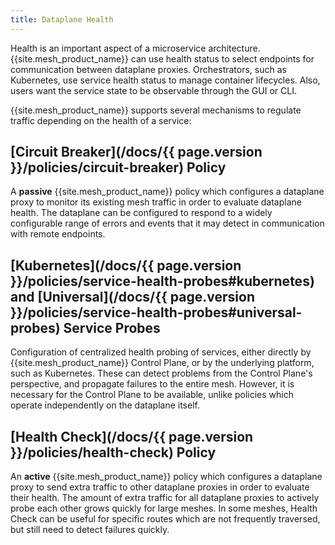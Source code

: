 ```yaml
---
title: Dataplane Health
---
```


Health is an important aspect of a microservice architecture. {{site.mesh_product_name}} can use health status
to select endpoints for communication between dataplane proxies.
Orchestrators, such as Kubernetes, use service health status to manage container lifecycles.
Also, users want the service state to be observable through the GUI or CLI.

{{site.mesh_product_name}} supports several mechanisms to regulate traffic depending on the health of a service:

## [Circuit Breaker](/docs/{{ page.version }}/policies/circuit-breaker) Policy

  A **passive** {{site.mesh_product_name}} policy which configures a dataplane proxy to monitor its existing
  mesh traffic in order to evaluate dataplane health. The dataplane can be configured to
  respond to a widely configurable range of errors and events that it may detect in communication
  with remote endpoints.

## [Kubernetes](/docs/{{ page.version }}/policies/service-health-probes#kubernetes) and [Universal](/docs/{{ page.version }}/policies/service-health-probes#universal-probes) Service Probes

  Configuration of centralized health probing of services, either directly by {{site.mesh_product_name}} Control Plane,
  or by the underlying platform, such as Kubernetes.  These can detect problems from the
  Control Plane's perspective, and propagate failures to the entire mesh. However, it is necessary
  for the Control Plane to be available, unlike policies which operate independently on the
  dataplane itself.

## [Health Check](/docs/{{ page.version }}/policies/health-check) Policy

  An **active** {{site.mesh_product_name}} policy which configures a dataplane proxy to send extra traffic
  to other dataplane proxies in order to evaluate their health. The amount of extra traffic
  for all dataplane proxies to actively probe each other grows quickly for large meshes. In some
  meshes, Health Check can be useful for specific routes which are not frequently traversed,
  but still need to detect failures quickly.
